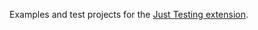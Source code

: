 Examples and test projects for the [Just Testing extension](https://github.com/gediminasz/just-testing).
